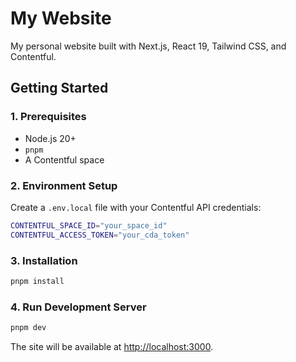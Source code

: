 # My Website

My personal website built with Next.js, React 19, Tailwind CSS, and Contentful.

## Getting Started

### 1. Prerequisites

- Node.js 20+
- `pnpm`
- A Contentful space

### 2. Environment Setup

Create a `.env.local` file with your Contentful API credentials:

```bash
CONTENTFUL_SPACE_ID="your_space_id"
CONTENTFUL_ACCESS_TOKEN="your_cda_token"
```

### 3. Installation

```bash
pnpm install
```

### 4. Run Development Server

```bash
pnpm dev
```

The site will be available at [http://localhost:3000](http://localhost:3000).
